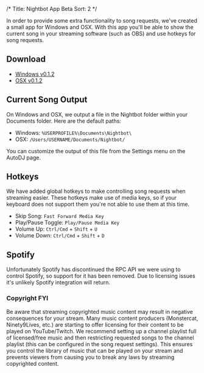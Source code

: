 /*
Title: Nightbot App Beta
Sort: 2
*/

In order to provide some extra functionality to song requests, we've created a small app for Windows and OSX. With this app you'll be able to show the current song in your streaming software (such as OBS) and use hotkeys for song requests.

## Download

* [Windows v0.1.2](https://beta.nightbot.tv/dl/nightbot_v0.1.2_win.exe)
* [OSX v0.1.2](https://beta.nightbot.tv/dl/nightbot_v0.1.2_osx.zip)

## Current Song Output

On Windows and OSX, we output a file in the Nightbot folder within your Documents folder. Here are the default paths:

* Windows: `%USERPROFILE%\Documents\Nightbot\`
* OSX: `/Users/USERNAME/Documents/Nightbot/`

You can customize the output of this file from the Settings menu on the AutoDJ page.

## Hotkeys

We have added global hotkeys to make controlling song requests when streaming easier. These hotkeys make use of media keys, so if your keyboard does not support them you're not able to use them at this time.

* Skip Song: `Fast Forward Media Key`
* Play/Pause Toggle: `Play/Pause Media Key`
* Volume Up: `Ctrl/Cmd` + `Shift` + `U`
* Volume Down: `Ctrl/Cmd` + `Shift` + `D`

## Spotify

Unfortunately Spotify has discontinued the RPC API we were using to control Spotify, so support for it has been removed. Due to licensing issues it's unlikely Spotify integration will return.

### Copyright FYI

Be aware that streaming copyrighted music content may result in negative consequences for your stream. Many music content producers (Monstercat, Ninety9Lives, etc.) are starting to offer licensing for their content to be played on YouTube/Twitch. We recommend setting up a channel playlist full of licensed/free music and then restricting requested songs to the channel playlist (this can be configured in the song request settings). This ensures you control the library of music that can be played on your stream and prevents viewers from causing you to break any laws by streaming copyrighted content.
